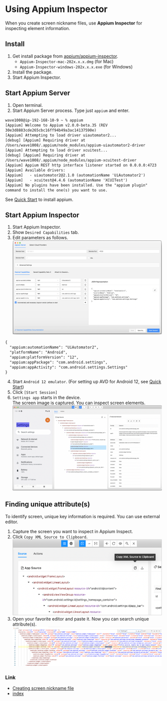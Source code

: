 # Using Appium Inspector

When you create screen nickname files, use **Appium Inspector** for inspecting element information.

## Install

1. Get install package from [appium/appium-inspector](https://github.com/appium/appium-inspector/releases).
    - `Appium-Inspector-mac-202x.x.x.dmg` (for Mac)
    - `Appium-Inspector-windows-202x.x.x.exe` (for Windows)
2. Install the package.
3. Start Appium Inspector.

## Start Appium Server

1. Open terminal.
2. Start Appium Server process. Type just ```appium``` and enter.

```
wave1008@ip-192-168-10-9 ~ % appium
[Appium] Welcome to Appium v2.0.0-beta.35 (REV 30e3d8883cde265cbc16ff94b49a3ac14137590e)
[Appium] Attempting to load driver uiautomator2...
[debug] [Appium] Requiring driver at /Users/wave1008/.appium/node_modules/appium-uiautomator2-driver
[Appium] Attempting to load driver xcuitest...
[debug] [Appium] Requiring driver at /Users/wave1008/.appium/node_modules/appium-xcuitest-driver
[Appium] Appium REST http interface listener started on 0.0.0.0:4723
[Appium] Available drivers:
[Appium]   - uiautomator2@2.1.0 (automationName 'UiAutomator2')
[Appium]   - xcuitest@4.4.6 (automationName 'XCUITest')
[Appium] No plugins have been installed. Use the "appium plugin" command to install the one(s) you want to use.
```

See [Quick Start](../../quick-start.md) to install appium.

## Start Appium Inspector

1. Start Appium Inspector.
2. Show `Desired Capabilities` tab.
3. Edit parameters as follows.
   <br>![](../_images/desired_capability_android.png)<br>

```
{
  "appium:automationName": "UiAutomator2",
  "platformName": "Android",
  "appium:platformVersion": "12",
  "appium:appPackage": "com.android.settings",
  "appium:appActivity": "com.android.settings.Settings"
}
```

4. Start `Android 12 emulator`. (For setting up AVD for Android 12, see [Quick Start](../../quick-start.md))
5. Click `[Start Session]`
6. `Settings app` starts in the device. <br>The screen image is captured. You can inspect screen elements.
   <br>![](../_images/screen_captured_in_inspector.png)

## Finding unique attribute(s)

To identify screen, unique key information is required. You can use external editor.

1. Capture the screen you want to inspect in Appium Inspect.
2. Click `Copy XML Source to Clipboard`.
   <br>![](../_images/copy_xml_source_to_clipboard.png)
3. Open your favorite editor and paste it. Now you can search unique attribute(s).
   <br>![](../_images/finding_unique_attributes_in_editor.png)

### Link

- [Creating screen nickname file](creating_screen_nickname_file.md)
- [index](../../index.md)
